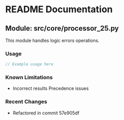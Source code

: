 # README Documentation

## Module: src/core/processor_25.py

This module handles logic errors operations.

### Usage

```java
// Example usage here
```

### Known Limitations

- Incorrect results Precedence issues

### Recent Changes

- Refactored in commit 57e905df
